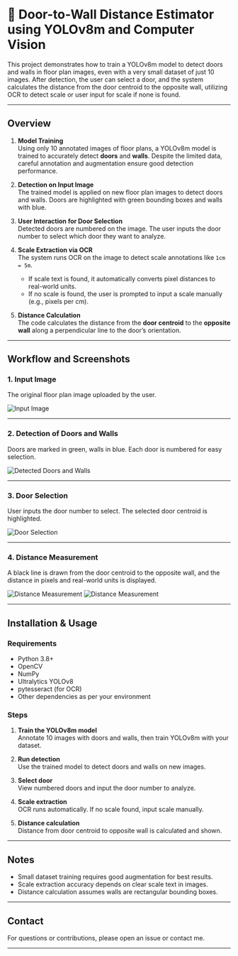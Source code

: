 # 🚪 Door-to-Wall Distance Estimator using YOLOv8m and Computer Vision

This project demonstrates how to train a YOLOv8m model to detect doors and walls in floor plan images, even with a very small dataset of just 10 images. After detection, the user can select a door, and the system calculates the distance from the door centroid to the opposite wall, utilizing OCR to detect scale or user input for scale if none is found.

---

## Overview

1. **Model Training**  
   Using only 10 annotated images of floor plans, a YOLOv8m model is trained to accurately detect **doors** and **walls**. Despite the limited data, careful annotation and augmentation ensure good detection performance.

2. **Detection on Input Image**  
   The trained model is applied on new floor plan images to detect doors and walls. Doors are highlighted with green bounding boxes and walls with blue.

3. **User Interaction for Door Selection**  
   Detected doors are numbered on the image. The user inputs the door number to select which door they want to analyze.

4. **Scale Extraction via OCR**  
   The system runs OCR on the image to detect scale annotations like `1cm = 5m`.  
   - If scale text is found, it automatically converts pixel distances to real-world units.  
   - If no scale is found, the user is prompted to input a scale manually (e.g., pixels per cm).

5. **Distance Calculation**  
   The code calculates the distance from the **door centroid** to the **opposite wall** along a perpendicular line to the door’s orientation.

---

## Workflow and Screenshots

### 1. Input Image  
The original floor plan image uploaded by the user.

![Input Image](ihk.webp)

---

### 2. Detection of Doors and Walls  
Doors are marked in green, walls in blue. Each door is numbered for easy selection.

![Detected Doors and Walls](ihkoutput.jpg)

---

### 3. Door Selection  
User inputs the door number to select. The selected door centroid is highlighted.

![Door Selection](doors.png)

---

### 4. Distance Measurement  
A black line is drawn from the door centroid to the opposite wall, and the distance in pixels and real-world units is displayed.

![Distance Measurement](distance.png)
![Distance Measurement](results.png)

---

## Installation & Usage

### Requirements
- Python 3.8+
- OpenCV
- NumPy
- Ultralytics YOLOv8
- pytesseract (for OCR)
- Other dependencies as per your environment

### Steps

1. **Train the YOLOv8m model**  
   Annotate 10 images with doors and walls, then train YOLOv8m with your dataset.

2. **Run detection**  
   Use the trained model to detect doors and walls on new images.

3. **Select door**  
   View numbered doors and input the door number to analyze.

4. **Scale extraction**  
   OCR runs automatically. If no scale found, input scale manually.

5. **Distance calculation**  
   Distance from door centroid to opposite wall is calculated and shown.

---

## Notes

- Small dataset training requires good augmentation for best results.  
- Scale extraction accuracy depends on clear scale text in images.  
- Distance calculation assumes walls are rectangular bounding boxes.

---

## Contact

For questions or contributions, please open an issue or contact me.

---

